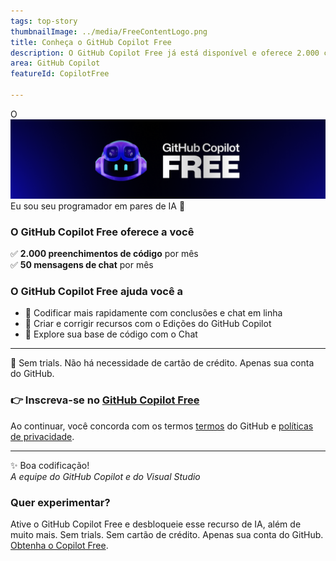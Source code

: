 ```yaml
---
tags: top-story
thumbnailImage: ../media/FreeContentLogo.png
title: Conheça o GitHub Copilot Free
description: O GitHub Copilot Free já está disponível e oferece 2.000 conclusões de código e 50 solicitações de chat por mês, sem nenhum custo, tudo perfeitamente integrado ao Visual Studio.
area: GitHub Copilot
featureId: CopilotFree

---
```



O ![GitHub Copilot Free chegou](../media/copilot-free-banner.png) Eu sou seu programador em pares de IA 🎉  
  
### O GitHub Copilot Free oferece a você 
✅ **2.000 preenchimentos de código** por mês  
✅ **50 mensagens de chat** por mês  

 ### O GitHub Copilot Free ajuda você a 
- 🚀 Codificar mais rapidamente com conclusões e chat em linha 
- 🔧 Criar e corrigir recursos com o Edições do GitHub Copilot  
- 🧭 Explore sua base de código com o Chat  

---
💸 Sem trials. Não há necessidade de cartão de crédito. Apenas sua conta do GitHub. 
### 👉 Inscreva-se no [GitHub Copilot Free](vscmd://View.GitHub.Copilot.Chat)  
 
 
Ao continuar, você concorda com os termos [termos](https://docs.github.com/en/github/site-policy/github-terms-of-service) do GitHub e [políticas de privacidade](https://docs.github.com/en/github/site-policy/github-privacy-statement).
 
---

✨ Boa codificação!  
*A equipe do GitHub Copilot e do Visual Studio*

### Quer experimentar?
Ative o GitHub Copilot Free e desbloqueie esse recurso de IA, além de muito mais.
 Sem trials. Sem cartão de crédito. Apenas sua conta do GitHub. [Obtenha o Copilot Free](vscmd://View.GitHub.Copilot.Chat).

